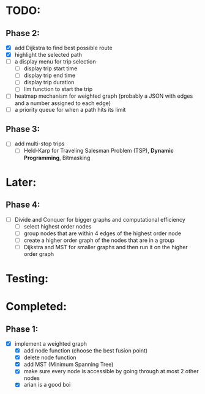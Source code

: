 # TODO:

## Phase 2:

- [x] add Dijkstra to find best possible route
- [x] highlight the selected path
- [ ] a display menu for trip selection
  - [ ] display trip start time
  - [ ] display trip end time
  - [ ] display trip duration
  - [ ] llm function to start the trip
- [ ] heatmap mechanism for weighted graph (probably a JSON with edges and a number assigned to each edge)
- [ ] a priority queue for when a path hits its limit

## Phase 3:

- [ ] add multi-stop trips
  - [ ] Held-Karp for Traveling Salesman Problem (TSP), **Dynamic Programming**, Bitmasking

# Later:

## Phase 4:

- [ ] Divide and Conquer for bigger graphs and computational efficiency
  - [ ] select highest order nodes
  - [ ] group nodes that are within 4 edges of the highest order node
  - [ ] create a higher order graph of the nodes that are in a group
  - [ ] Dijkstra and MST for smaller graphs and then run it on the higher order graph

# Testing:

# Completed:

## Phase 1:

- [x] implement a weighted graph
  - [x] add node function (choose the best fusion point)
  - [x] delete node function
  - [x] add MST (Minimum Spanning Tree)
  - [x] make sure every node is accessible by going through at most 2 other nodes
  - [x] arian is a good boi
